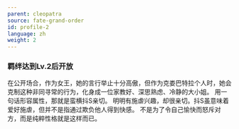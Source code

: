 ```yaml
---
parent: cleopatra
source: fate-grand-order
id: profile-2
language: zh
weight: 2
---
```


### 羁绊达到Lv.2后开放

在公开场合，作为女王，她的言行举止十分高傲，但作为克娄巴特拉个人时，她会克制这种非同寻常的行为，化身成一位家教好、深思熟虑、冷静的大小姐。
用一句话形容属性，那就是蛮横抖S亲切。
明明有施虐兴趣，却很亲切。抖S虽意味着爱好施虐，但并不是指通过欺负他人得到快感。
不是为了令自己愉快而怒斥对方，而是纯粹性格就是这样而已。
